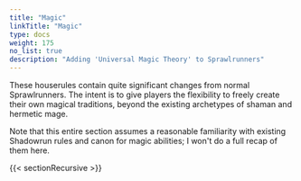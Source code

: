 ```yaml
---
title: "Magic"
linkTitle: "Magic"
type: docs
weight: 175
no_list: true
description: "Adding 'Universal Magic Theory' to Sprawlrunners"
---
```


These houserules contain quite significant changes from normal Sprawlrunners. The intent is to give players the flexibility to freely create their own magical traditions, beyond the existing archetypes of shaman and hermetic mage. 

Note that this entire section assumes a reasonable familiarity with existing Shadowrun rules and canon for magic abilities; I won't do a full recap of them here. 

{{< sectionRecursive >}}